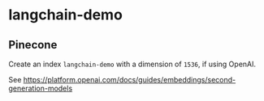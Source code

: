 # langchain-demo

## Pinecone

Create an index `langchain-demo` with a dimension of `1536`, if using OpenAI.

See <https://platform.openai.com/docs/guides/embeddings/second-generation-models>
